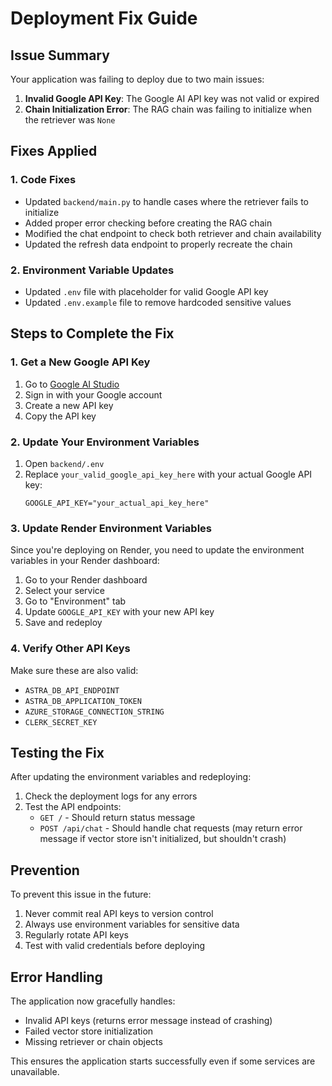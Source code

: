 # Deployment Fix Guide

## Issue Summary

Your application was failing to deploy due to two main issues:

1. **Invalid Google API Key**: The Google AI API key was not valid or expired
2. **Chain Initialization Error**: The RAG chain was failing to initialize when the retriever was `None`

## Fixes Applied

### 1. Code Fixes

- Updated `backend/main.py` to handle cases where the retriever fails to initialize
- Added proper error checking before creating the RAG chain
- Modified the chat endpoint to check both retriever and chain availability
- Updated the refresh data endpoint to properly recreate the chain

### 2. Environment Variable Updates

- Updated `.env` file with placeholder for valid Google API key
- Updated `.env.example` file to remove hardcoded sensitive values

## Steps to Complete the Fix

### 1. Get a New Google API Key

1. Go to [Google AI Studio](https://aistudio.google.com/app/apikey)
2. Sign in with your Google account
3. Create a new API key
4. Copy the API key

### 2. Update Your Environment Variables

1. Open `backend/.env`
2. Replace `your_valid_google_api_key_here` with your actual Google API key:
   ```
   GOOGLE_API_KEY="your_actual_api_key_here"
   ```

### 3. Update Render Environment Variables

Since you're deploying on Render, you need to update the environment variables in your Render dashboard:

1. Go to your Render dashboard
2. Select your service
3. Go to "Environment" tab
4. Update `GOOGLE_API_KEY` with your new API key
5. Save and redeploy

### 4. Verify Other API Keys

Make sure these are also valid:

- `ASTRA_DB_API_ENDPOINT`
- `ASTRA_DB_APPLICATION_TOKEN`
- `AZURE_STORAGE_CONNECTION_STRING`
- `CLERK_SECRET_KEY`

## Testing the Fix

After updating the environment variables and redeploying:

1. Check the deployment logs for any errors
2. Test the API endpoints:
   - `GET /` - Should return status message
   - `POST /api/chat` - Should handle chat requests (may return error message if vector store isn't initialized, but shouldn't crash)

## Prevention

To prevent this issue in the future:

1. Never commit real API keys to version control
2. Always use environment variables for sensitive data
3. Regularly rotate API keys
4. Test with valid credentials before deploying

## Error Handling

The application now gracefully handles:

- Invalid API keys (returns error message instead of crashing)
- Failed vector store initialization
- Missing retriever or chain objects

This ensures the application starts successfully even if some services are unavailable.
